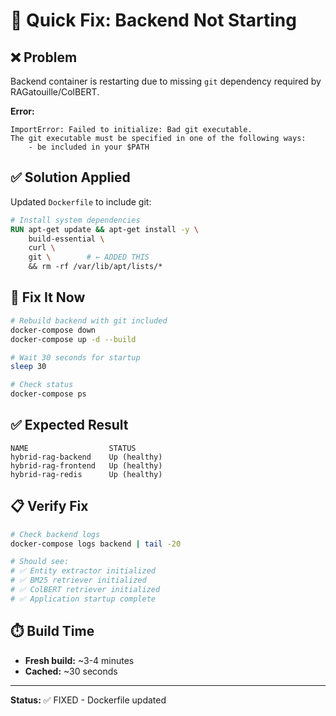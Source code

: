 # 🔧 Quick Fix: Backend Not Starting

## ❌ Problem
Backend container is restarting due to missing `git` dependency required by RAGatouille/ColBERT.

**Error:**
```
ImportError: Failed to initialize: Bad git executable.
The git executable must be specified in one of the following ways:
    - be included in your $PATH
```

## ✅ Solution Applied

Updated `Dockerfile` to include git:

```dockerfile
# Install system dependencies
RUN apt-get update && apt-get install -y \
    build-essential \
    curl \
    git \        # ← ADDED THIS
    && rm -rf /var/lib/apt/lists/*
```

## 🚀 Fix It Now

```bash
# Rebuild backend with git included
docker-compose down
docker-compose up -d --build

# Wait 30 seconds for startup
sleep 30

# Check status
docker-compose ps
```

## ✅ Expected Result

```
NAME                  STATUS
hybrid-rag-backend    Up (healthy)
hybrid-rag-frontend   Up (healthy)
hybrid-rag-redis      Up (healthy)
```

## 📋 Verify Fix

```bash
# Check backend logs
docker-compose logs backend | tail -20

# Should see:
# ✅ Entity extractor initialized
# ✅ BM25 retriever initialized
# ✅ ColBERT retriever initialized
# ✅ Application startup complete
```

## ⏱️ Build Time
- **Fresh build:** ~3-4 minutes
- **Cached:** ~30 seconds

---

**Status:** ✅ FIXED - Dockerfile updated

